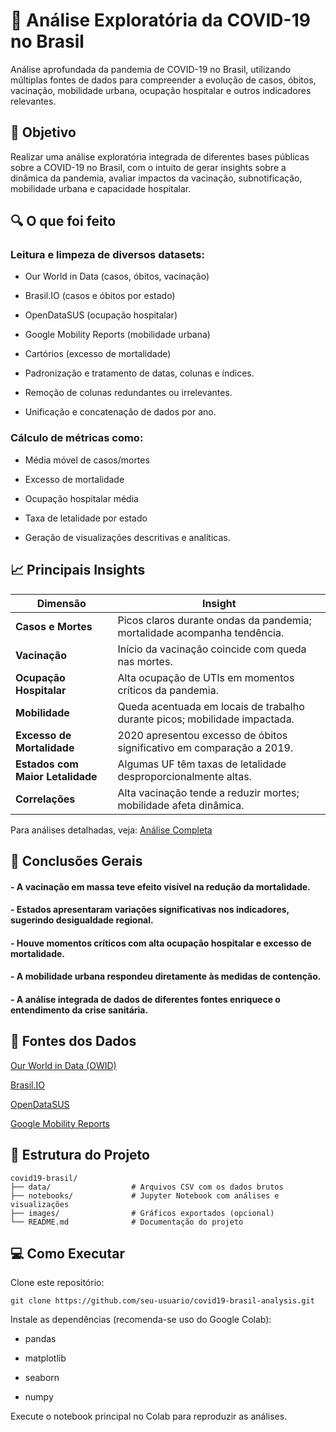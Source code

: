 # 🦠 Análise Exploratória da COVID-19 no Brasil
Análise aprofundada da pandemia de COVID-19 no Brasil, utilizando múltiplas fontes de dados para compreender a evolução de casos, óbitos, vacinação, mobilidade urbana, ocupação hospitalar e outros indicadores relevantes.

## 🎯 Objetivo

Realizar uma análise exploratória integrada de diferentes bases públicas sobre a COVID-19 no Brasil, com o intuito de gerar insights sobre a dinâmica da pandemia, avaliar impactos da vacinação, subnotificação, mobilidade urbana e capacidade hospitalar.

## 🔍 O que foi feito
### Leitura e limpeza de diversos datasets:

- Our World in Data (casos, óbitos, vacinação)

- Brasil.IO (casos e óbitos por estado)

- OpenDataSUS (ocupação hospitalar)

- Google Mobility Reports (mobilidade urbana)

- Cartórios (excesso de mortalidade)

- Padronização e tratamento de datas, colunas e índices.

- Remoção de colunas redundantes ou irrelevantes.

- Unificação e concatenação de dados por ano.

### Cálculo de métricas como:

- Média móvel de casos/mortes

- Excesso de mortalidade

- Ocupação hospitalar média

- Taxa de letalidade por estado

- Geração de visualizações descritivas e analíticas.

## 📈 Principais Insights
| Dimensão              | Insight                                                                 |
|-----------------------|-------------------------------------------------------------------------|
| **Casos e Mortes**    | Picos claros durante ondas da pandemia; mortalidade acompanha tendência.|
| **Vacinação**         | Início da vacinação coincide com queda nas mortes.                      |
| **Ocupação Hospitalar** | Alta ocupação de UTIs em momentos críticos da pandemia.                |
| **Mobilidade**        | Queda acentuada em locais de trabalho durante picos; mobilidade impactada. |
| **Excesso de Mortalidade** | 2020 apresentou excesso de óbitos significativo em comparação a 2019.   |
| **Estados com Maior Letalidade** | Algumas UF têm taxas de letalidade desproporcionalmente altas.        |
| **Correlações**       | Alta vacinação tende a reduzir mortes; mobilidade afeta dinâmica.       |

Para análises detalhadas, veja: [Análise Completa](./ANALYSIS.md)
## 🧠 Conclusões Gerais
#### - A vacinação em massa teve efeito visível na redução da mortalidade.

#### - Estados apresentaram variações significativas nos indicadores, sugerindo desigualdade regional.

#### - Houve momentos críticos com alta ocupação hospitalar e excesso de mortalidade.

#### - A mobilidade urbana respondeu diretamente às medidas de contenção.

#### - A análise integrada de dados de diferentes fontes enriquece o entendimento da crise sanitária.

## 🔗 Fontes dos Dados
[Our World in Data (OWID)](https://github.com/owid/covid-19-data/tree/master/public/data)

[Brasil.IO](https://brasil.io/dataset/covid19)

[OpenDataSUS](https://opendatasus.saude.gov.br/dataset/registro-de-ocupacao-hospitalar-covid-19)

[Google Mobility Reports](https://www.google.com/covid19/mobility/)


## 📁 Estrutura do Projeto
````
covid19-brasil/
├── data/                  # Arquivos CSV com os dados brutos
├── notebooks/             # Jupyter Notebook com análises e visualizações
├── images/                # Gráficos exportados (opcional)
└── README.md              # Documentação do projeto
````
## 💻 Como Executar
Clone este repositório:
````
git clone https://github.com/seu-usuario/covid19-brasil-analysis.git
````
Instale as dependências (recomenda-se uso do Google Colab):

- pandas

- matplotlib

- seaborn

- numpy

Execute o notebook principal no Colab para reproduzir as análises.


